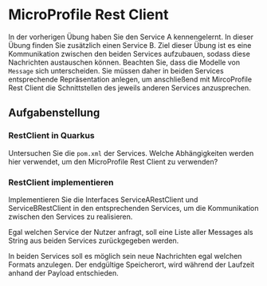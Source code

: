 # MicroProfile Rest Client

In der vorherigen Übung haben Sie den Service A kennengelernt. In dieser Übung finden Sie zusätzlich 
einen Service B. Ziel dieser Übung ist es eine Kommunikation zwischen den beiden Services aufzubauen, sodass 
diese Nachrichten austauschen können. Beachten Sie, dass die Modelle von `Message` sich unterscheiden. 
Sie müssen daher in beiden Services entsprechende Repräsentation anlegen, um anschließend mit MircoProfile Rest Client die Schnittstellen des jeweils anderen Services anzusprechen. 


## Aufgabenstellung

### RestClient in Quarkus

Untersuchen Sie die `pom.xml` der Services. Welche Abhängigkeiten werden hier verwendet, um den 
MicroProfile Rest Client zu verwenden?

### RestClient implementieren

Implementieren Sie die Interfaces ServiceARestClient und ServiceBRestClient in den entsprechenden Services, um die Kommunikation zwischen den Services zu realisieren. 

Egal welchen Service der Nutzer anfragt, soll eine Liste aller Messages als String aus beiden Services zurückgegeben werden.

In beiden Services soll es möglich sein neue Nachrichten egal welchen Formats anzulegen. Der endgültige Speicherort, wird während der Laufzeit anhand der Payload entschieden.
